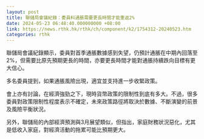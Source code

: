 ```yaml
---
layout: post
title: 聯儲局會議紀錄：委員料通脹需要更長時間才能重返2%
date: 2024-05-23 06:48:40.000000000 +08:00
link: https://news.rthk.hk/rthk/ch/component/k2/1754312-20240523.htm
categories: rthk
---
```


聯儲局會議紀錄顯示，委員對首季通脹數據感到失望，仍預計通脹在中期內回落至2%，但需要比原先預期更長的時間，亦要更長時間才能對通脹持續跌向目標有更大信心。

多名委員提到，如果通脹風險出現，適宜並支持進一步收緊政策。

會上亦有討論，在經濟強勁之下，現時貨幣政策的限制性到底有多大。不過，很多委員對政策限制性程度表示不確定，未來政策路徑將取決於數據、不斷演變的前景及風險平衡狀況。

另外，聯儲局的內部經濟預測與3月展望類似，但指出，家庭財務狀況惡化，尤其是低收入家庭，對經濟活動的拖累可能比預期更大。
